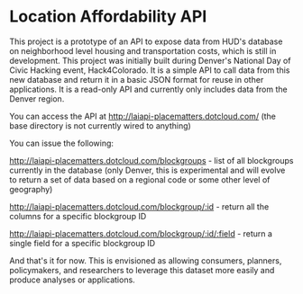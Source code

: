 Location Affordability API
======================
This project is a prototype of an API to expose data from HUD's database on neighborhood level housing and transportation costs, which is still in development.  This project was initially built during Denver's National Day of Civic Hacking event, Hack4Colorado.  It is a simple API to call data from this new database and return it in a basic JSON format for reuse in other applications.  It is a read-only API and currently only includes data from the Denver region.

You can access the API at http://laiapi-placematters.dotcloud.com/ (the base directory is not currently wired to anything)

You can issue the following:

http://laiapi-placematters.dotcloud.com/blockgroups  - list of all blockgroups currently in the database (only Denver, this is experimental and will evolve to return a set of data based on a regional code or some other level of geography)

http://laiapi-placematters.dotcloud.com/blockgroup/:id - return all the columns for a specific blockgroup ID

http://laiapi-placematters.dotcloud.com/blockgroup/:id/:field - return a single field for a specific blockgroup ID

And that's it for now.  This is envisioned as allowing consumers, planners, policymakers, and researchers to leverage this dataset more easily and produce analyses or applications.
